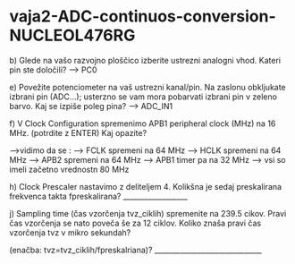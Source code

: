 # vaja2-ADC-continuos-conversion-NUCLEOL476RG
b) Glede na vašo razvojno ploščico izberite ustrezni analogni vhod. Kateri pin ste določili?
--> PC0

e) Povežite potenciometer na vaš ustrezni kanal/pin. Na zaslonu obkljukate izbrani pin (ADC…); usterzno se vam mora pobarvati izbrani pin v zeleno barvo. Kaj se izpiše poleg pina?
--> ADC_IN1

f) V Clock Configuration spremenimo APB1 peripheral clock (MHz) na 16 MHz. (potrdite z ENTER) Kaj opazite?

-->vidimo da se :
          --> FCLK spremeni na 64 MHz
          --> HCLK spremeni na 64 MHz
          --> APB2 spremeni na 64 MHz
          --> APB1 timer pa na 32 MHz
          --> vsi so imeli začetno vrednostn 80 MHz

h) Clock Prescaler nastavimo z deliteljem 4. Kolikšna je sedaj preskalirana frekvenca takta fpreskalirana? __________________


j) Sampling time (čas vzorčenja tvz_ciklih) spremenite na 239.5 cikov. Pravi čas vzorčenja se nato poveča še za 12 ciklov. Koliko znaša pravi čas vzorčenja tvz v mikro sekundah?

(enačba: tvz=tvz_ciklih/fpreskalriana)? ______________________________ 
